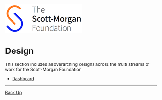 ![smf-logo](../images/smf-logo.png)
# Design

This section includes all overarching designs across the multi streams of work for the Scott-Morgan Foundation

- [Dashboard](./dashboard/)

<hr>

[Back Up](../README.md)
